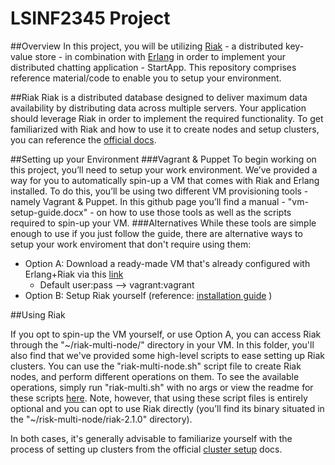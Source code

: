 # LSINF2345 Project

##Overview
In this project, you will be utilizing [Riak](http://docs.basho.com/riak/latest/) - a distributed key-value store - in combination with [Erlang](http://www.erlang.org/doc.html) in order to implement your distributed chatting application - StartApp. This repository comprises reference material/code to enable you to setup your environment.

##Riak
Riak is a distributed database designed to deliver maximum data availability by distributing data across multiple servers. Your application should leverage Riak in order to implement the required functionality. To get familiarized with Riak and how to use it to create nodes and setup clusters, you can reference the [official docs](http://docs.basho.com/riak/latest/).

##Setting up your Environment
###Vagrant & Puppet
To begin working on this project, you’ll need to setup your work environment. We’ve provided a way for you to automatically spin-up a VM that comes with Riak and Erlang installed. To do this, you’ll be using two different VM provisioning tools - namely Vagrant & Puppet. In this github page you’ll find a manual - "vm-setup-guide.docx" - on how to use those tools as well as the scripts required to spin-up your VM.
###Alternatives
While these tools are simple enough to use if you just follow the guide, there are alternative ways to setup your work enviroment that don't require using them:

* Option A: Download a ready-made VM that's already configured with Erlang+Riak via this [link](https://drive.google.com/file/d/0B2DYZ0rziCtjUmdkYnFBcWgxMTg)
  * Default user:pass --> vagrant:vagrant
* Option B: Setup Riak yourself (reference: [installation guide](http://docs.basho.com/riak/latest/ops/building/installing/) )

##Using Riak

If you opt to spin-up the VM yourself, or use Option A, you can access Riak through the "~/riak-multi-node/" directory in your VM. In this folder, you'll also find that we've provided some high-level scripts to ease setting up Riak clusters. You can use the "riak-multi-node.sh" script file to create Riak nodes, and perform different operations on them. To see the available operations, simply run "riak-multi.sh" with no args or view the readme for these scripts [here](https://github.com/ksauzz/riak-multi-node). Note, however, that using these script files is entirely optional and you can opt to use Riak directly (you’ll find its binary situated in the "~/risk-multi-node/riak-2.1.0" directory).

In both cases, it's generally advisable to familiarize yourself with the process of setting up clusters from the official [cluster setup](http://docs.basho.com/riak/latest/ops/running/cluster-admin/) docs.